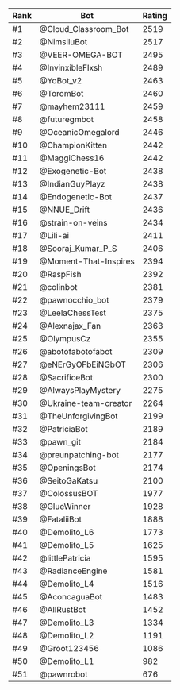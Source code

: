 Rank|Bot|Rating
---|---|---
#1|@Cloud_Classroom_Bot|2519
#2|@NimsiluBot|2517
#3|@VEER-OMEGA-BOT|2495
#4|@InvinxibleFlxsh|2489
#5|@YoBot_v2|2463
#6|@ToromBot|2460
#7|@mayhem23111|2459
#8|@futuregmbot|2458
#9|@OceanicOmegalord|2446
#10|@ChampionKitten|2442
#11|@MaggiChess16|2442
#12|@Exogenetic-Bot|2438
#13|@IndianGuyPlayz|2438
#14|@Endogenetic-Bot|2437
#15|@NNUE_Drift|2436
#16|@strain-on-veins|2434
#17|@Lili-ai|2411
#18|@Sooraj_Kumar_P_S|2406
#19|@Moment-That-Inspires|2394
#20|@RaspFish|2392
#21|@colinbot|2381
#22|@pawnocchio_bot|2379
#23|@LeelaChessTest|2375
#24|@Alexnajax_Fan|2363
#25|@OlympusCz|2355
#26|@abotofabotofabot|2309
#27|@eNErGyOFbEiNGbOT|2306
#28|@SacrificeBot|2300
#29|@AlwaysPlayMystery|2275
#30|@Ukraine-team-creator|2264
#31|@TheUnforgivingBot|2199
#32|@PatriciaBot|2189
#33|@pawn_git|2184
#34|@preunpatching-bot|2177
#35|@OpeningsBot|2174
#36|@SeitoGaKatsu|2100
#37|@ColossusBOT|1977
#38|@GlueWinner|1928
#39|@FataliiBot|1888
#40|@Demolito_L6|1773
#41|@Demolito_L5|1625
#42|@littlePatricia|1595
#43|@RadianceEngine|1581
#44|@Demolito_L4|1516
#45|@AconcaguaBot|1483
#46|@AllRustBot|1452
#47|@Demolito_L3|1334
#48|@Demolito_L2|1191
#49|@Groot123456|1086
#50|@Demolito_L1|982
#51|@pawnrobot|676

